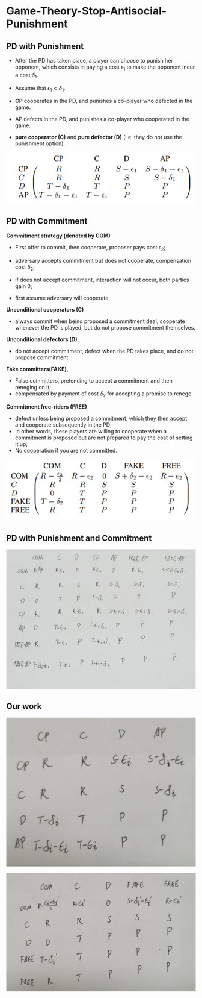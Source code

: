 # Game-Theory-Stop-Antisocial-Punishment

## PD with Punishment

- After the PD has taken place, a player can choose to punish her opponent, which consists in paying a cost $\epsilon_1$ to make the opponent incur a cost $\delta_1$.

- Assume that $\epsilon_1<\delta_1$.

- **CP** cooperates in the PD, and punishes a co-player who defected in the game.

- AP defects in the PD, and punishes a co-player who cooperated in the game.

- **pure cooperator (C)** and **pure defector (D)** (i.e. they do not use the punishment option).

![image-20220504195350880](img/image-20220504195350880.png)

## PD with Commitment

**Commitment strategy (denoted by COM)** 

- First offer to commit, then cooperate, proposer pays cost $\epsilon_2$; 

- adversary accepts commitment but does not cooperate, compensation cost $\delta_2$;

- if does not accept commitment, interaction will not occur, both parties gain 0; 

- first assume adversary will cooperate.

**Unconditional cooperators (C)**

- always commit when being proposed a commitment deal, cooperate whenever the PD is played, but do not propose commitment themselves.

**Unconditional defectors (D)**,

- do not accept commitment, defect when the PD takes place, and do not propose commitment.

**Fake committers(FAKE),** 

- False committers, pretending to accept a commitment and then reneging on it; 
- compensated by payment of cost $\delta_2$ for accepting a promise to renege.

**Commitment free-riders (FREE)**

- defect unless being proposed a commitment, which they then accept and cooperate subsequently in the PD;
- In other words, these players are willing to cooperate when a commitment is proposed but are not prepared to pay the cost of setting it up; 
- No cooperation if you are not committed.



![image-20220504172036530](img/image-20220504172036530.png)

## PD with Punishment and Commitment

![image-20220504195516040](img/image-20220504195516040.png)

## Our work

![8d713e5921d6e5fe1ef10eeaf045c88](img/8d713e5921d6e5fe1ef10eeaf045c88.jpg)



![7028b44d9d54a21f97e673130afb087](img/7028b44d9d54a21f97e673130afb087.jpg)

